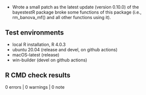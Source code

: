 * Wrote a small patch as the latest update (version 0.10.0) of the bayestestR 
package broke some functions of this package (i.e., rm_banova_mf() and all other functions using it). 

## Test environments
* local R installation, R 4.0.3
* ubuntu 20.04 (release and devel, on github actions)
* macOS-latest (release)
* win-builder (devel on github actions)

## R CMD check results

0 errors | 0 warnings | 0 note



